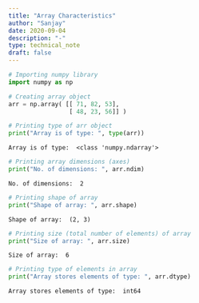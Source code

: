 ```yaml
---
title: "Array Characteristics"
author: "Sanjay"
date: 2020-09-04
description: "-"
type: technical_note
draft: false
---
```


```python
# Importing numpy library
import numpy as np
```


```python
# Creating array object
arr = np.array( [[ 71, 82, 53],
                 [ 48, 23, 56]] )
```


```python
# Printing type of arr object
print("Array is of type: ", type(arr))
```

    Array is of type:  <class 'numpy.ndarray'>



```python
# Printing array dimensions (axes)
print("No. of dimensions: ", arr.ndim)
```

    No. of dimensions:  2



```python
# Printing shape of array
print("Shape of array: ", arr.shape)
```

    Shape of array:  (2, 3)



```python
# Printing size (total number of elements) of array
print("Size of array: ", arr.size)
```

    Size of array:  6



```python
# Printing type of elements in array
print("Array stores elements of type: ", arr.dtype)
```

    Array stores elements of type:  int64

